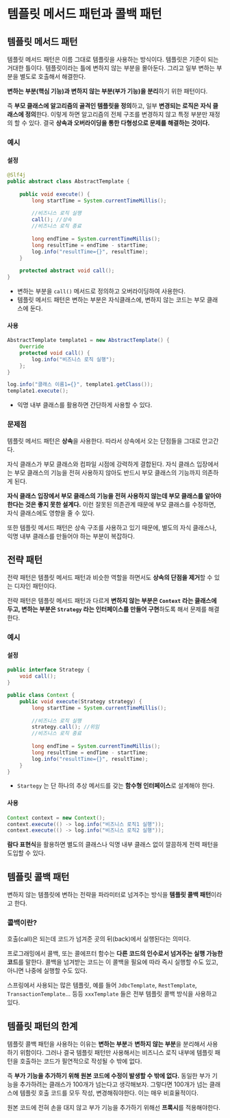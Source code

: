 # 템플릿 메서드 패턴과 콜백 패턴

## 템플릿 메서드 패턴

템플릿 메서드 패턴은 이름 그대로 템플릿을 사용하는 방식이다. 템플릿은 기준이 되는 거대한 틀이다. 템플릿이라는 틀에 변하지 않는 부분을 몰아둔다. 그리고 일부 변하는 부분을 별도로 호출해서 해결한다.

**변하는 부분(핵심 기능)과 변하지 않는 부분(부가 기능)을 분리**하기 위한 패턴이다.

즉 **부모 클래스에 알고리즘의 골격인 템플릿을 정의**하고, 일부 **변경되는 로직은 자식 클래스에 정의**한다. 이렇게 하면 알고리즘의 전체 구조를 변경하지 않고 특정 부분만 재정의 할 수 있다. 결국 **상속과 오버라이딩을 통한 다형성으로 문제를 해결하는 것이다.**

### 예시

#### 설정

```java
@Slf4j
public abstract class AbstractTemplate {
    
    public void execute() {
        long startTime = System.currentTimeMillis();
        
        //비즈니스 로직 실행
        call(); //상속
        //비즈니스 로직 종료
        
        long endTime = System.currentTimeMillis();
        long resultTime = endTime - startTime;
        log.info("resultTime={}", resultTime);
    }
    
    protected abstract void call();
}
```
- 변하는 부분을 `call()` 메서드로 정의하고 오버라이딩하여 사용한다.
- 템플릿 메서드 패턴은 변하는 부분은 자식클래스에, 변하지 않는 코드는 부모 클래스에 둔다.

#### 사용

```java
AbstractTemplate template1 = new AbstractTemplate() {
    Override
    protected void call() {
        log.info("비즈니스 로직 실행");
    };
}

log.info("클래스 이름1={}", template1.getClass());
template1.execute();
```
- 익명 내부 클래스를 활용하면 간단하게 사용할 수 있다.

### 문제점

템플릿 메서드 패턴은 **상속**을 사용한다. 따라서 상속에서 오는 단점들을 그대로 안고간다.

자식 클래스가 부모 클래스와 컴파일 시점에 강력하게 결합된다. 자식 클래스 입장에서는 부모 클래스의 기능을 전혀 사용하지 않아도 반드시 부모 클래스의 기능까지 의존하게 된다.

**자식 클래스 입장에서 부모 클래스의 기능을 전혀 사용하지 않는데 부모 클래스를 알아야 한다는 것은 좋지 못한 설계다.** 이런 잘못된 의존관계 때문에 부모 클래스를 수정하면, 자식 클래스에도 영향을 줄 수 있다.

또한 템플릿 메서드 패턴은 상속 구조를 사용하고 있기 때문에, 별도의 자식 클래스나, 익명 내부 클래스를 만들어야 하는 부분이 복잡하다.


## 전략 패턴

전략 패턴은 템플릿 메서드 패턴과 비슷한 역할을 하면서도 **상속의 단점을 제거**할 수 있는 디자인 패턴이다.

전략 패턴은 템플릿 메서드 패턴과 다르게 **변하지 않는 부분은 `Context` 라는 클래스에 두고, 변하는 부분은 `Strategy` 라는 인터페이스를 만들어 구현**하도록 해서 문제를 해결한다.

### 예시

#### 설정

```java
public interface Strategy {
    void call();
}

public class Context {
    public void execute(Strategy strategy) {
        long startTime = System.currentTimeMillis();
        
        //비즈니스 로직 실행
        strategy.call(); //위임
        //비즈니스 로직 종료
        
        long endTime = System.currentTimeMillis();
        long resultTime = endTime - startTime;
        log.info("resultTime={}", resultTime);
    }
}
```
- `Startegy` 는 단 하나의 추상 메서드를 갖는 **함수형 인터페이스**로 설계해야 한다.

#### 사용

```java
Context context = new Context();
context.execute(() -> log.info("비즈니스 로직1 실행"));
context.execute(() -> log.info("비즈니스 로직2 실행"));
```

**람다 표현식**을 활용하면 별도의 클래스나 익명 내부 클래스 없이 깔끔하게 전력 패턴을 도입할 수 있다.

## 템플릿 콜백 패턴

변하지 않는 템플릿에 변하는 전략을 파라미터로 넘겨주는 방식을 **템플릿 콜백 패턴**이라고 한다.

### 콜백이란?

호출(call)은 되는데 코드가 넘겨준 곳의 뒤(back)에서 실행된다는 의미다.

프로그래밍에서 콜백, 또는 콜에프터 함수는 **다른 코드의 인수로서 넘겨주는 실행 가능한 코드**를 말한다. 콜백을 넘겨받는 코드는 이 콜백을 필요에 따라 즉시 실행할 수도 있고, 아니면 나중에 실행할 수도 있다.

스프링에서 사용되는 많은 템플릿, 예를 들어 `JdbcTemplate`, `RestTemplate`, `TransactionTemplate`... 등등 `xxxTemplate` 들은 전부 템플릿 콜백 방식을 사용하고 있다.

## 템플릿 패턴의 한계

템플릿 콜백 패턴을 사용하는 이유는 **변하는 부분**과 **변하지 않는 부분**을 분리해서 사용하기 위함이다. 그러나 결국 템플릿 패턴만 사용해서는 비즈니스 로직 내부에 템플릿 패턴을 호출하는 코드가 필연적으로 작성될 수 밖에 없다.

즉 **부가 기능을 추가하기 위해 원본 코드에 수정이 발생할 수 밖에 없다.** 동일한 부가 기능을 추가하려는 클래스가 100개가 넘는다고 생각해보자. 그렇다면 100개가 넘는 클래스에 템플릿 호출 코드를 모두 작성, 변경해줘야한다. 이는 매우 비효율적이다.

원본 코드에 전혀 손을 대지 않고 부가 기능을 추가하기 위해선 **프록시**를 적용해야한다.